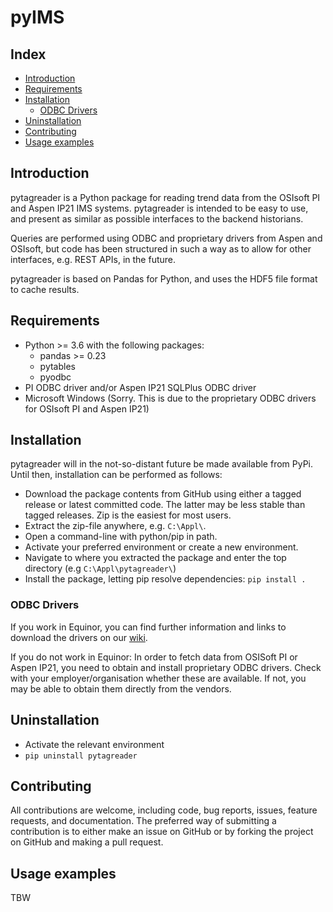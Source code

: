
# pyIMS #

## Index ##

* [Introduction](#introduction)
* [Requirements](#requirements)
* [Installation](#installation)
  * [ODBC Drivers](#odbc-drivers)
* [Uninstallation](#uninstallation)
* [Contributing](#contributing)
* [Usage examples](#usage-examples)

## Introduction ##

pytagreader is a Python package for reading trend data from the OSIsoft PI and Aspen IP21 IMS systems. pytagreader is
intended to be easy to use, and present as similar as possible interfaces to the backend historians.   

Queries are performed using ODBC and proprietary drivers from Aspen and OSIsoft, but code has been structured in such
a way as to allow for other interfaces, e.g. REST APIs, in the future.
  
pytagreader is based on Pandas for Python, and uses the HDF5 file format to cache results. 

## Requirements ##

* Python >= 3.6 with the following packages:
  * pandas >= 0.23
  * pytables
  * pyodbc
* PI ODBC driver and/or Aspen IP21 SQLPlus ODBC driver
* Microsoft Windows (Sorry. This is due to the proprietary ODBC drivers for OSIsoft PI and Aspen IP21)
 
## Installation ##

pytagreader will in the not-so-distant future be made available from PyPi. Until then, installation can be performed
as follows:

* Download the package contents from GitHub using either a tagged release or
 latest committed code. The latter may be less stable than tagged releases.
 Zip is the easiest for most users.  
* Extract the zip-file anywhere, e.g. `C:\Appl\`. 
* Open a command-line with python/pip in path.
* Activate your preferred environment or create a new environment. 
* Navigate to where you extracted the package and enter the top directory (e.g `C:\Appl\pytagreader\`)
* Install the package, letting pip resolve dependencies: `pip install .` 

### ODBC Drivers ###

If you work in Equinor, you can find further information and links to download the drivers on our 
[wiki](https://wiki.equinor.com/wiki/index.php/pytagreader).

If you do not work in Equinor: In order to fetch data from OSISoft PI or Aspen IP21, you need to obtain and install
proprietary ODBC drivers. Check with your employer/organisation whether these are available. If not, you may be able
to obtain them directly from the vendors.

## Uninstallation ##

 * Activate the relevant environment 
 * `pip uninstall pytagreader`

## Contributing ##

All contributions are welcome, including code, bug reports, issues, feature requests, and documentation. The preferred
way of submitting a contribution is to either make an issue on GitHub or by forking the project on GitHub and making a 
pull request.
  
## Usage examples ##
TBW